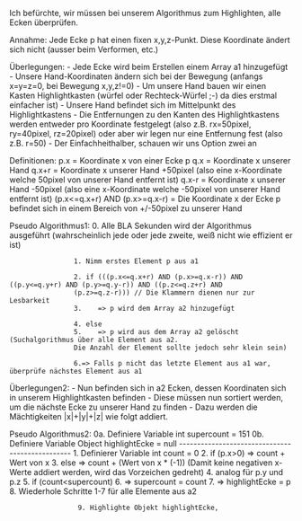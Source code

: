 Ich befürchte, wir müssen bei unserem Algorithmus zum Highlighten, alle Ecken überprüfen.


Annahme: Jede Ecke p hat einen fixen x,y,z-Punkt. Diese Koordinate ändert sich nicht (ausser beim Verformen, etc.)

Überlegungen: 
                    - Jede Ecke wird beim Erstellen einem Array a1 hinzugefügt 
                    - Unsere Hand-Koordinaten ändern sich bei der Bewegung 
                      (anfangs x=y=z=0, bei Bewegung x,y,z!=0)
                    - Um unsere Hand bauen wir einen Kasten Highlightkasten 
                      (würfel oder Rechteck-Würfel ;-) da dies erstmal einfacher ist)
                    - Unsere Hand befindet sich im Mittelpunkt des Highlightkastens
                    - Die Entfernungen zu den Kanten des Highlightkastens werden entweder pro Koordinate festgelegt
                      (also z.B. rx=50pixel, ry=40pixel, rz=20pixel) oder aber wir legen nur eine Entfernung fest 
                      (also z.B. r=50)
                    - Der Einfachheithalber, schauen wir uns Option zwei an


Definitionen:       p.x = Koordinate x von einer Ecke p
                    q.x = Koordinate x unserer Hand
                    q.x+r = Koordinate x unserer Hand +50pixel 
                    (also eine x-Koordinate welche 50pixel von unserer Hand entfernt ist)
                    q.x-r = Koordinate x unserer Hand -50pixel 
                    (also eine x-Koordinate welche -50pixel von unserer Hand entfernt ist)
                    (p.x<=q.x+r) AND (p.x>=q.x-r) = Die Koordinate x der Ecke p befindet sich 
                    in einem Bereich von +/-50pixel zu unserer Hand

Pseudo Algorithmus1: 
                    0. Alle BLA Sekunden wird der Algorithmus ausgeführt 
                    (wahrscheinlich jede oder jede zweite, weiß nicht wie effizient er ist)

                    1. Nimm erstes Element p aus a1

                    2. if (((p.x<=q.x+r) AND (p.x>=q.x-r)) AND ((p.y<=q.y+r) AND (p.y>=q.y-r)) AND ((p.z<=q.z+r) AND 
                    (p.z>=q.z-r))) // Die Klammern dienen nur zur Lesbarkeit
                    3.    => p wird dem Array a2 hinzugefügt

                    4. else 
                    5.    => p wird aus dem Array a2 gelöscht (Suchalgorithmus über alle Element aus a2. 
                    Die Anzahl der Element sollte jedoch sehr klein sein)

                    6.=> Falls p nicht das letzte Element aus a1 war, überprüfe nächstes Element aus a1 


Überlegungen2:      - Nun befinden sich in a2 Ecken, dessen Koordinaten sich in unserem Highlightkasten befinden
                    - Diese müssen nun sortiert werden, um die nächste Ecke zu unserer Hand zu finden
                    - Dazu werden die Mächtigkeiten |x|+|y|+|z| wie folgt addiert.

Pseudo Algorithmus2: 0a. Definiere Variable int supercount = 151
                     0b. Definiere Variable Object highlightEcke = null
                     ------------------------------------------------
                     1. Definierer Variable int count = 0
                     2. if (p.x>0) => count + Wert von x
                     3. else => count + (Wert von x * (-1)) 
                     (Damit keine negativen x-Werte addiert werden, wird das Vorzeichen gedreht)
                     4. analog für p.y und p.z
                     5. if (count<supercount) 
                     6. => supercount = count
                     7. => highlightEcke = p
                     8. Wiederhole Schritte 1-7 für alle Elemente aus a2

                     9. Highlighte Objekt highlightEcke, 


